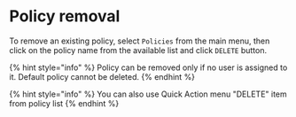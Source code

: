 # Policy removal

To remove an existing policy, select `Policies` from the main menu, then click on the policy name from the available list and click `DELETE` button.

{% hint style="info" %}
Policy can be removed only if no user is assigned to it. Default policy cannot be deleted.
{% endhint %}

{% hint style="info" %}
You can also use Quick Action menu "DELETE" item from policy list
{% endhint %}



